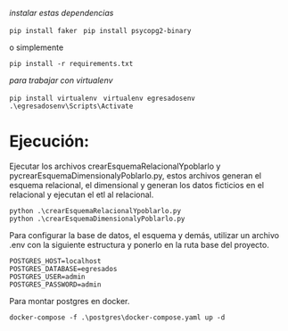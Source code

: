 
*instalar estas dependencias*

```pip install faker ```
```pip install psycopg2-binary```

o simplemente

```pip install -r requirements.txt ```

*para trabajar con virtualenv*

```pip install virtualenv ```
```virtualenv egresadosenv ```
```.\egresadosenv\Scripts\Activate ```

# Ejecución:

Ejecutar los archivos crearEsquemaRelacionalYpoblarlo y pycrearEsquemaDimensionalyPoblarlo.py, estos archivos generan el esquema relacional, el dimensional y generan los datos ficticios en el relacional y ejecutan el etl al relacional.

```
python .\crearEsquemaRelacionalYpoblarlo.py
python .\crearEsquemaDimensionalyPoblarlo.py
```

Para configurar la base de datos, el esquema y demás, utilizar un archivo .env con la siguiente estructura y ponerlo en la ruta base del proyecto.

```
POSTGRES_HOST=localhost
POSTGRES_DATABASE=egresados
POSTGRES_USER=admin
POSTGRES_PASSWORD=admin
```
Para montar postgres en docker.

```
docker-compose -f .\postgres\docker-compose.yaml up -d
```
